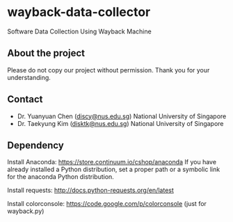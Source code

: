 wayback-data-collector
======================

Software Data Collection Using Wayback Machine

About the project
---------------------------

Please do not copy our project without permission. Thank you for your understanding. 

Contact
---------------------------

* Dr. Yuanyuan Chen (discy@nus.edu.sg) National University of Singapore
* Dr. Taekyung Kim (disktk@nus.edu.sg) National University of Singapore

Dependency
--------------------------
Install Anaconda: https://store.continuum.io/cshop/anaconda If you have already installed a Python distribution, set a proper path or a symbolic link for the anaconda Python distribution.

Install requests: http://docs.python-requests.org/en/latest

Install colorconsole: https://code.google.com/p/colorconsole (just for wayback.py)

